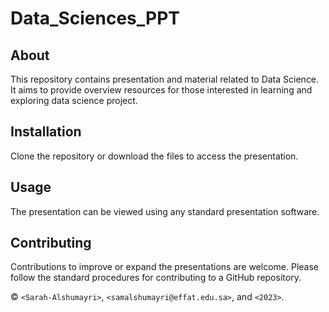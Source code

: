 
# Data_Sciences_PPT

## About
This repository contains presentation and material related to Data Science. It aims to provide overview resources for those interested in learning and exploring data science project.

## Installation
Clone the repository or download the files to access the presentation.

## Usage
The presentation can be viewed using any standard presentation software.

## Contributing
Contributions to improve or expand the presentations are welcome. Please follow the standard procedures for contributing to a GitHub repository.


© `<Sarah-Alshumayri>`, `<samalshumayri@effat.edu.sa>`, and `<2023>`.

